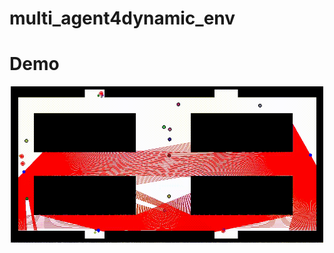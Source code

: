 # multi_agent4dynamic_env

# Demo

<p align="center">
<img src="./demo.gif" alt="demogif" width="500"/>
</p>


